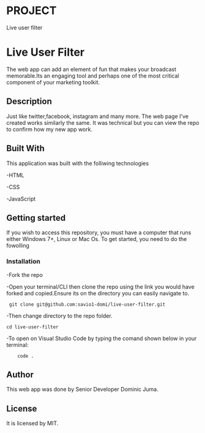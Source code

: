 # PROJECT
Live user filter

# Live User Filter
The web app can add an element of fun that makes your broadcast memorable.Its an engaging tool and perhaps one of the most critical component of your marketing toolkit.

## Description
Just like twitter,facebook, instagram and many more. The web page I've created works similarly the same. It was technical but you can view the repo to confirm how my new app work. 

## Built With
This application was built with the folliwing technologies

-HTML

-CSS

-JavaScript


## Getting started
If you wish to access this repository, you must have a computer that runs either Windows 7+, Linux or Mac Os. To get started, you need to do the fowolling

### Installation
-Fork the repo

-Open your terminal/CLI then clone the repo using the link you would have forked and copied.Ensure its on the directory you can easily navigate to.

     git clone git@github.com:savio1-domi/live-user-filter.git
-Then change directory to the repo folder.

    cd live-user-filter

-To open on Visual Studio Code by typing the comand shown below in your terminal:

        code .
      
## Author
This web app was done by Senior Developer Dominic Juma.

## License
It is licensed by MIT.